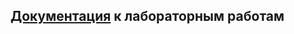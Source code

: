 ## [Документация](https://daryaami.github.io/ITMO_ICT_WebDevelopment_2024-2025/) к лабораторным работам